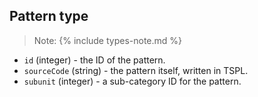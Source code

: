 ## Pattern type

> Note: {% include types-note.md %}

- `id` (integer) - the ID of the pattern.
- `sourceCode` (string) - the pattern itself, written in TSPL.
- `subunit` (integer) - a sub-category ID for the pattern.